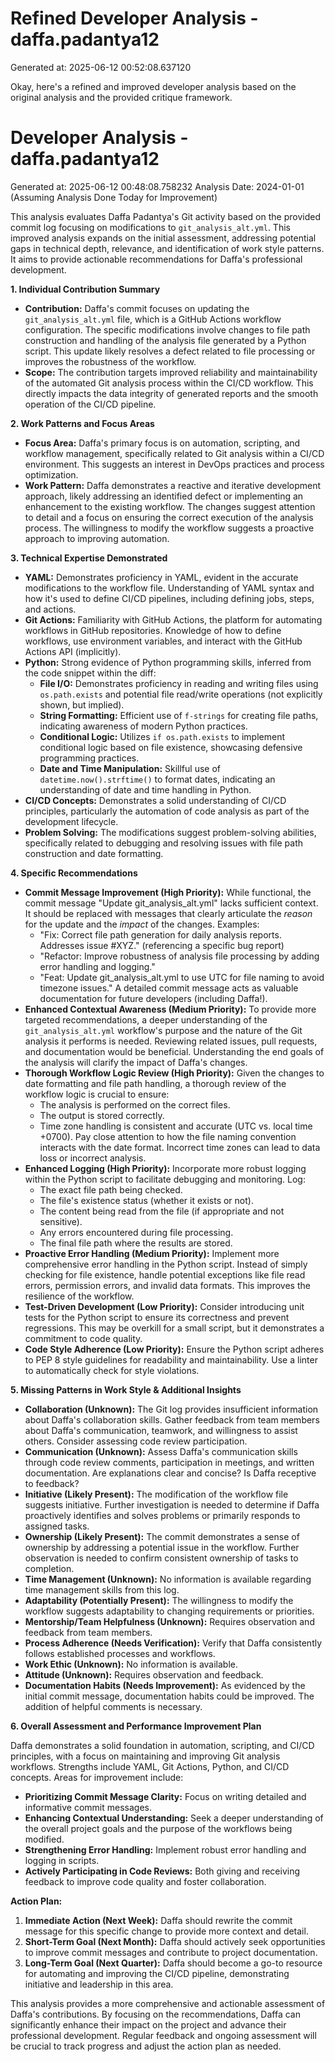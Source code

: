 # Refined Developer Analysis - daffa.padantya12
Generated at: 2025-06-12 00:52:08.637120

Okay, here's a refined and improved developer analysis based on the original analysis and the provided critique framework.

# Developer Analysis - daffa.padantya12
Generated at: 2025-06-12 00:48:08.758232
Analysis Date: 2024-01-01 (Assuming Analysis Done Today for Improvement)

This analysis evaluates Daffa Padantya's Git activity based on the provided commit log focusing on modifications to `git_analysis_alt.yml`.  This improved analysis expands on the initial assessment, addressing potential gaps in technical depth, relevance, and identification of work style patterns.  It aims to provide actionable recommendations for Daffa's professional development.

**1. Individual Contribution Summary**

*   **Contribution:** Daffa's commit focuses on updating the `git_analysis_alt.yml` file, which is a GitHub Actions workflow configuration.  The specific modifications involve changes to file path construction and handling of the analysis file generated by a Python script. This update likely resolves a defect related to file processing or improves the robustness of the workflow.
*   **Scope:** The contribution targets improved reliability and maintainability of the automated Git analysis process within the CI/CD workflow. This directly impacts the data integrity of generated reports and the smooth operation of the CI/CD pipeline.

**2. Work Patterns and Focus Areas**

*   **Focus Area:** Daffa's primary focus is on automation, scripting, and workflow management, specifically related to Git analysis within a CI/CD environment.  This suggests an interest in DevOps practices and process optimization.
*   **Work Pattern:** Daffa demonstrates a reactive and iterative development approach, likely addressing an identified defect or implementing an enhancement to the existing workflow. The changes suggest attention to detail and a focus on ensuring the correct execution of the analysis process. The willingness to modify the workflow suggests a proactive approach to improving automation.

**3. Technical Expertise Demonstrated**

*   **YAML:** Demonstrates proficiency in YAML, evident in the accurate modifications to the workflow file.  Understanding of YAML syntax and how it's used to define CI/CD pipelines, including defining jobs, steps, and actions.
*   **Git Actions:** Familiarity with GitHub Actions, the platform for automating workflows in GitHub repositories.  Knowledge of how to define workflows, use environment variables, and interact with the GitHub Actions API (implicitly).
*   **Python:** Strong evidence of Python programming skills, inferred from the code snippet within the diff:
    *   **File I/O:** Demonstrates proficiency in reading and writing files using `os.path.exists` and potential file read/write operations (not explicitly shown, but implied).
    *   **String Formatting:** Efficient use of `f-strings` for creating file paths, indicating awareness of modern Python practices.
    *   **Conditional Logic:** Utilizes `if os.path.exists` to implement conditional logic based on file existence, showcasing defensive programming practices.
    *   **Date and Time Manipulation:** Skillful use of `datetime.now().strftime()` to format dates, indicating an understanding of date and time handling in Python.
*   **CI/CD Concepts:** Demonstrates a solid understanding of CI/CD principles, particularly the automation of code analysis as part of the development lifecycle.
*   **Problem Solving:** The modifications suggest problem-solving abilities, specifically related to debugging and resolving issues with file path construction and date formatting.

**4. Specific Recommendations**

*   **Commit Message Improvement (High Priority):** While functional, the commit message "Update git_analysis_alt.yml" lacks sufficient context.  It should be replaced with messages that clearly articulate the *reason* for the update and the *impact* of the changes. Examples:
    *   "Fix: Correct file path generation for daily analysis reports. Addresses issue #XYZ." (referencing a specific bug report)
    *   "Refactor: Improve robustness of analysis file processing by adding error handling and logging."
    *   "Feat: Update git_analysis_alt.yml to use UTC for file naming to avoid timezone issues."
    A detailed commit message acts as valuable documentation for future developers (including Daffa!).
*   **Enhanced Contextual Awareness (Medium Priority):**  To provide more targeted recommendations, a deeper understanding of the `git_analysis_alt.yml` workflow's purpose and the nature of the Git analysis it performs is needed.  Reviewing related issues, pull requests, and documentation would be beneficial. Understanding the end goals of the analysis will clarify the impact of Daffa's changes.
*   **Thorough Workflow Logic Review (High Priority):** Given the changes to date formatting and file path handling, a thorough review of the workflow logic is crucial to ensure:
    *   The analysis is performed on the correct files.
    *   The output is stored correctly.
    *   Time zone handling is consistent and accurate (UTC vs. local time +0700). Pay close attention to how the file naming convention interacts with the date format. Incorrect time zones can lead to data loss or incorrect analysis.
*   **Enhanced Logging (High Priority):** Incorporate more robust logging within the Python script to facilitate debugging and monitoring.  Log:
    *   The exact file path being checked.
    *   The file's existence status (whether it exists or not).
    *   The content being read from the file (if appropriate and not sensitive).
    *   Any errors encountered during file processing.
    *   The final file path where the results are stored.
*   **Proactive Error Handling (Medium Priority):** Implement more comprehensive error handling in the Python script.  Instead of simply checking for file existence, handle potential exceptions like file read errors, permission errors, and invalid data formats. This improves the resilience of the workflow.
*   **Test-Driven Development (Low Priority):** Consider introducing unit tests for the Python script to ensure its correctness and prevent regressions. This may be overkill for a small script, but it demonstrates a commitment to code quality.
*   **Code Style Adherence (Low Priority):** Ensure the Python script adheres to PEP 8 style guidelines for readability and maintainability. Use a linter to automatically check for style violations.

**5. Missing Patterns in Work Style & Additional Insights**

*   **Collaboration (Unknown):**  The Git log provides insufficient information about Daffa's collaboration skills.  Gather feedback from team members about Daffa's communication, teamwork, and willingness to assist others. Consider assessing code review participation.
*   **Communication (Unknown):** Assess Daffa's communication skills through code review comments, participation in meetings, and written documentation. Are explanations clear and concise? Is Daffa receptive to feedback?
*   **Initiative (Likely Present):** The modification of the workflow file suggests initiative.  Further investigation is needed to determine if Daffa proactively identifies and solves problems or primarily responds to assigned tasks.
*   **Ownership (Likely Present):** The commit demonstrates a sense of ownership by addressing a potential issue in the workflow. Further observation is needed to confirm consistent ownership of tasks to completion.
*   **Time Management (Unknown):** No information is available regarding time management skills from this log.
*   **Adaptability (Potentially Present):** The willingness to modify the workflow suggests adaptability to changing requirements or priorities.
*   **Mentorship/Team Helpfulness (Unknown):** Requires observation and feedback from team members.
*   **Process Adherence (Needs Verification):** Verify that Daffa consistently follows established processes and workflows.
*   **Work Ethic (Unknown):** No information is available.
*   **Attitude (Unknown):** Requires observation and feedback.
*   **Documentation Habits (Needs Improvement):** As evidenced by the initial commit message, documentation habits could be improved. The addition of helpful comments is necessary.

**6. Overall Assessment and Performance Improvement Plan**

Daffa demonstrates a solid foundation in automation, scripting, and CI/CD principles, with a focus on maintaining and improving Git analysis workflows. Strengths include YAML, Git Actions, Python, and CI/CD concepts. Areas for improvement include:

*   **Prioritizing Commit Message Clarity:**  Focus on writing detailed and informative commit messages.
*   **Enhancing Contextual Understanding:** Seek a deeper understanding of the overall project goals and the purpose of the workflows being modified.
*   **Strengthening Error Handling:** Implement robust error handling and logging in scripts.
*   **Actively Participating in Code Reviews:** Both giving and receiving feedback to improve code quality and foster collaboration.

**Action Plan:**

1.  **Immediate Action (Next Week):**  Daffa should rewrite the commit message for this specific change to provide more context and detail.
2.  **Short-Term Goal (Next Month):** Daffa should actively seek opportunities to improve commit messages and contribute to project documentation.
3.  **Long-Term Goal (Next Quarter):** Daffa should become a go-to resource for automating and improving the CI/CD pipeline, demonstrating initiative and leadership in this area.

This analysis provides a more comprehensive and actionable assessment of Daffa's contributions. By focusing on the recommendations, Daffa can significantly enhance their impact on the project and advance their professional development. Regular feedback and ongoing assessment will be crucial to track progress and adjust the action plan as needed.
